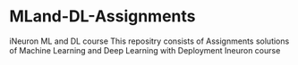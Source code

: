 # MLand-DL-Assignments
iNeuron ML and DL course
This repositry consists of Assignments solutions of Machine Learning and Deep Learning with Deployment Ineuron course
